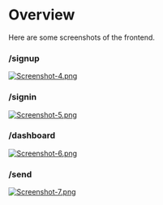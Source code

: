 # Overview

Here are some screenshots of the frontend.

### /signup

[![Screenshot-4.png](https://i.postimg.cc/3Rw8ShR8/Screenshot-4.png)](https://postimg.cc/Jy9C09Zv)

### /signin

[![Screenshot-5.png](https://i.postimg.cc/vHyQk5D2/Screenshot-5.png)](https://postimg.cc/mhdfFzY7)

### /dashboard

[![Screenshot-6.png](https://i.postimg.cc/KzL2sYby/Screenshot-6.png)](https://postimg.cc/hzS6XchC)

### /send

[![Screenshot-7.png](https://i.postimg.cc/rsQYh6Dk/Screenshot-7.png)](https://postimg.cc/H882xh0Z)